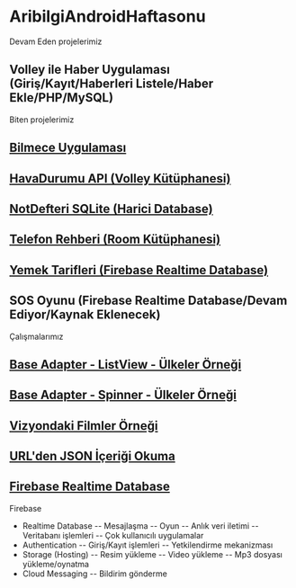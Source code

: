 # AribilgiAndroidHaftasonu

Devam Eden projelerimiz
## Volley ile Haber Uygulaması (Giriş/Kayıt/Haberleri Listele/Haber Ekle/PHP/MySQL) 

Biten projelerimiz
## <a href="https://github.com/serifgungor/AribilgiAndroidHaftasonu/blob/main/BilmeceUygulamasi.zip">Bilmece Uygulaması</a>
## <a href="https://github.com/serifgungor/AribilgiAndroidHaftasonu/blob/main/HavaDurumuAPI.zip">HavaDurumu API (Volley Kütüphanesi)</a>
## <a href="https://github.com/serifgungor/AribilgiAndroidHaftasonu/blob/main/proje_NotDefteriSQLite_09042022.zip">NotDefteri SQLite (Harici Database)</a>
## <a href="https://github.com/serifgungor/AribilgiAndroidHaftasonu/blob/main/proje_RoomKutuphanesi_23042022.zip">Telefon Rehberi (Room Kütüphanesi)</a>
## <a href="https://github.com/serifgungor/AribilgiAndroidHaftasonu/blob/main/15052022_YemekAppOnline2.zip">Yemek Tarifleri (Firebase Realtime Database)</a>

## SOS Oyunu (Firebase Realtime Database/Devam Ediyor/Kaynak Eklenecek)

Çalışmalarımız

## <a href="https://github.com/serifgungor/AribilgiAndroidHaftasonu/blob/main/BaseAdapter_Ulkeler.zip">Base Adapter - ListView - Ülkeler Örneği</a>
## <a href="https://github.com/serifgungor/AribilgiAndroidHaftasonu/blob/main/BaseAdapter_Spinner.zip">Base Adapter - Spinner - Ülkeler Örneği</a>
## <a href="https://github.com/serifgungor/AribilgiAndroidHaftasonu/blob/main/VizyondakiFilmler.zip">Vizyondaki Filmler Örneği</a>
## <a href="https://github.com/serifgungor/AribilgiAndroidHaftasonu/blob/main/JsonReadFromUrl.zip">URL'den JSON İçeriği Okuma</a>
## <a href="https://github.com/serifgungor/AribilgiAndroidHaftasonu/blob/main/FirebaseRealtimeDatabase_OgrencilerOrnegi_23042022.zip">Firebase Realtime Database</a>


Firebase
- Realtime Database
-- Mesajlaşma
-- Oyun
-- Anlık veri iletimi
-- Veritabanı işlemleri
-- Çok kullanıcılı uygulamalar
- Authentication
-- Giriş/Kayıt işlemleri
-- Yetkilendirme mekanizması
- Storage (Hosting)
-- Resim yükleme
-- Video yükleme
-- Mp3 dosyası yükleme/oynatma
- Cloud Messaging
-- Bildirim gönderme

